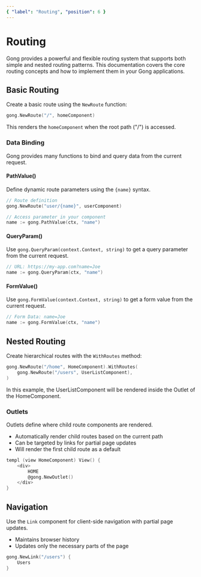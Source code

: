 ```yaml
---
{ "label": "Routing", "position": 6 }
---
```


# Routing

Gong provides a powerful and flexible routing system that supports both simple and nested routing patterns. This documentation covers the core routing concepts and how to implement them in your Gong applications.

## Basic Routing

Create a basic route using the `NewRoute` function:

```go
gong.NewRoute("/", homeComponent)
```

This renders the `homeComponent` when the root path ("/") is accessed.

### Data Binding

Gong provides many functions to bind and query data from the current request.

#### PathValue()

Define dynamic route parameters using the `{name}` syntax.

```go
// Route definition
gong.NewRoute("user/{name}", userComponent)

// Access parameter in your component
name := gong.PathValue(ctx, "name")
```

#### QueryParam()

Use `gong.QueryParam(context.Context, string)` to get a query parameter from the current request.

```go
// URL: https://my-app.com?name=Joe
name := gong.QueryParam(ctx, "name")
```

#### FormValue()

Use `gong.FormValue(context.Context, string)` to get a form value from the current request.

```go
// Form Data: name=Joe
name := gong.FormValue(ctx, "name")
```

## Nested Routing

Create hierarchical routes with the `WithRoutes` method:

```go
gong.NewRoute("/home", HomeComponent).WithRoutes(
    gong.NewRoute("/users", UserListComponent),
)
```

In this example, the UserListComponent will be rendered inside the Outlet of the HomeComponent.

### Outlets

Outlets define where child route components are rendered.

- Automatically render child routes based on the current path
- Can be targeted by links for partial page updates
- Will render the first child route as a default

```go
templ (view HomeComponent) View() {
    <div>
        HOME
        @gong.NewOutlet()
    </div>
}
```

## Navigation

Use the `Link` component for client-side navigation with partial page updates.

- Maintains browser history
- Updates only the necessary parts of the page

```go
gong.NewLink("/users") {
    Users
}
```
